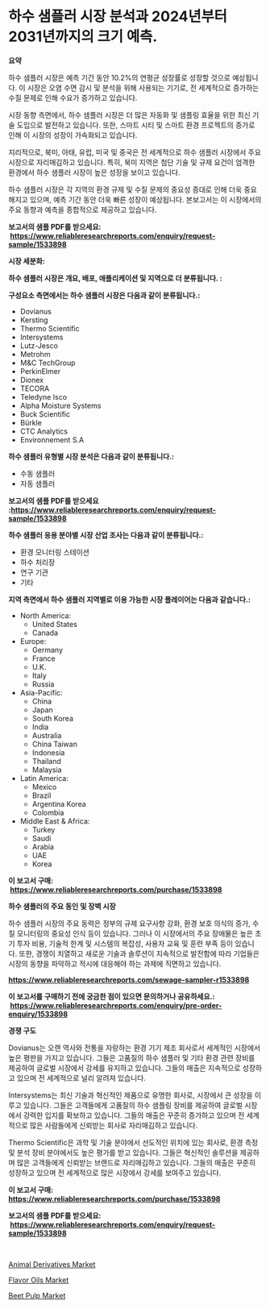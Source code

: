 <p><h1>하수 샘플러 시장 분석과 2024년부터 2031년까지의 크기 예측.</h1></p><p><strong>요약</strong></p>
<p><p>하수 샘플러 시장은 예측 기간 동안 10.2%의 연평균 성장률로 성장할 것으로 예상됩니다. 이 시장은 오염 수면 감시 및 분석을 위해 사용되는 기기로, 전 세계적으로 증가하는 수질 문제로 인해 수요가 증가하고 있습니다.</p><p>시장 동향 측면에서, 하수 샘플러 시장은 더 많은 자동화 및 샘플링 효율을 위한 최신 기술 도입으로 발전하고 있습니다. 또한, 스마트 시티 및 스마트 환경 프로젝트의 증가로 인해 이 시장의 성장이 가속화되고 있습니다.</p><p>지리적으로, 북미, 아태, 유럽, 미국 및 중국은 전 세계적으로 하수 샘플러 시장에서 주요 시장으로 자리매김하고 있습니다. 특히, 북미 지역은 첨단 기술 및 규제 요건이 엄격한 환경에서 하수 샘플러 시장이 높은 성장을 보이고 있습니다.</p><p>하수 샘플러 시장은 각 지역의 환경 규제 및 수질 문제의 중요성 증대로 인해 더욱 중요해지고 있으며, 예측 기간 동안 더욱 빠른 성장이 예상됩니다. 본보고서는 이 시장에서의 주요 동향과 예측을 종합적으로 제공하고 있습니다.</p></p>
<p><strong>보고서의 샘플 PDF를 받으세요: &nbsp;<a href="https://www.reliableresearchreports.com/enquiry/request-sample/1533898">https://www.reliableresearchreports.com/enquiry/request-sample/1533898</a></strong></p>
<p><strong>시장 세분화:</strong></p>
<p><strong> 하수 샘플러 시장은 개요, 배포, 애플리케이션 및 지역으로 더 분류됩니다. :</strong></p>
<p><strong>구성요소 측면에서는 하수 샘플러 시장은 다음과 같이 분류됩니다.:</strong></p>
<p><ul><li>Dovianus</li><li>Kersting</li><li>Thermo Scientific</li><li>Intersystems</li><li>Lutz-Jesco</li><li>Metrohm</li><li>M&C TechGroup</li><li>PerkinElmer</li><li>Dionex</li><li>TECORA</li><li>Teledyne Isco</li><li>Alpha Moisture Systems</li><li>Buck Scientific</li><li>Bürkle</li><li>CTC Analytics</li><li>Environnement S.A</li></ul></p>
<p><strong> 하수 샘플러 유형별 시장 분석은 다음과 같이 분류됩니다.:</strong></p>
<p><ul><li>수동 샘플러</li><li>자동 샘플러</li></ul></p>
<p><strong>보고서의 샘플 PDF를 받으세요 :<a href="https://www.reliableresearchreports.com/enquiry/request-sample/1533898">https://www.reliableresearchreports.com/enquiry/request-sample/1533898</a></strong></p>
<p><strong> 하수 샘플러 응용 분야별 시장 산업 조사는 다음과 같이 분류됩니다.:</strong></p>
<p><ul><li>환경 모니터링 스테이션</li><li>하수 처리장</li><li>연구 기관</li><li>기타</li></ul></p>
<p><strong>지역 측면에서 하수 샘플러 지역별로 이용 가능한 시장 플레이어는 다음과 같습니다.:</strong></p>
<p><ul>
    <li>
        North America:
        <ul>
            <li>United States</li>
            <li>Canada</li>
        </ul>
    </li>
    <li>
        Europe:
        <ul>
            <li>Germany</li>
            <li>France</li>
            <li>U.K.</li>
            <li>Italy</li>
            <li>Russia</li>
        </ul>
    </li>
    <li>
        Asia-Pacific:
        <ul>
            <li>China</li>
            <li>Japan</li>
            <li>South Korea</li>
            <li>India</li>
            <li>Australia</li>
            <li>China Taiwan</li>
            <li>Indonesia</li>
            <li>Thailand</li>
            <li>Malaysia</li>
        </ul>
    </li>
    <li>
        Latin America:
        <ul>
            <li>Mexico</li>
            <li>Brazil</li>
            <li>Argentina Korea</li>
            <li>Colombia</li>
        </ul>
    </li>
    <li>
        Middle East & Africa:
        <ul>
            <li>Turkey</li>
            <li>Saudi</li>
            <li>Arabia</li>
            <li>UAE</li>
            <li>Korea</li>
        </ul>
    </li>
    </ul></p>
<p><strong>이 보고서 구매: &nbsp;<a href="https://www.reliableresearchreports.com/purchase/1533898">https://www.reliableresearchreports.com/purchase/1533898</a></strong></p>
<p><strong>하수 샘플러의 주요 동인 및 장벽 시장</strong></p>
<p><p>하수 샘플러 시장의 주요 동력은 정부의 규제 요구사항 강화, 환경 보호 의식의 증가, 수질 모니터링의 중요성 인식 등이 있습니다. 그러나 이 시장에서의 주요 장애물은 높은 초기 투자 비용, 기술적 한계 및 시스템의 복잡성, 사용자 교육 및 훈련 부족 등이 있습니다. 또한, 경쟁이 치열하고 새로운 기술과 솔루션이 지속적으로 발전함에 따라 기업들은 시장의 동향을 파악하고 적시에 대응해야 하는 과제에 직면하고 있습니다.</p></p>
<p><strong><a href="https://www.reliableresearchreports.com/sewage-sampler-r1533898">https://www.reliableresearchreports.com/sewage-sampler-r1533898</a></strong></p>
<p><strong>이 보고서를 구매하기 전에 궁금한 점이 있으면 문의하거나 공유하세요.: &nbsp;<a href="https://www.reliableresearchreports.com/enquiry/pre-order-enquiry/1533898">https://www.reliableresearchreports.com/enquiry/pre-order-enquiry/1533898</a></strong></p>
<p><strong>경쟁 구도</strong></p>
<p><p>Dovianus는 오랜 역사와 전통을 자랑하는 환경 기기 제조 회사로서 세계적인 시장에서 높은 평판을 가지고 있습니다. 그들은 고품질의 하수 샘플러 및 기타 환경 관련 장비를 제공하여 글로벌 시장에서 강세를 유지하고 있습니다. 그들의 매출은 지속적으로 성장하고 있으며 전 세계적으로 널리 알려져 있습니다.</p><p>Intersystems는 최신 기술과 혁신적인 제품으로 유명한 회사로, 시장에서 큰 성장을 이루고 있습니다. 그들은 고객들에게 고품질의 하수 샘플링 장비를 제공하여 글로벌 시장에서 강력한 입지를 확보하고 있습니다. 그들의 매출은 꾸준히 증가하고 있으며 전 세계적으로 많은 사람들에게 신뢰받는 회사로 자리매김하고 있습니다.</p><p>Thermo Scientific은 과학 및 기술 분야에서 선도적인 위치에 있는 회사로, 환경 측정 및 분석 장비 분야에서도 높은 평가를 받고 있습니다. 그들은 혁신적인 솔루션을 제공하며 많은 고객들에게 신뢰받는 브랜드로 자리매김하고 있습니다. 그들의 매출은 꾸준히 성장하고 있으며 전 세계적으로 많은 시장에서 강세를 보여주고 있습니다.</p></p>
<p><strong>이 보고서 구매: &nbsp; <a href="https://www.reliableresearchreports.com/purchase/1533898">https://www.reliableresearchreports.com/purchase/1533898</a></strong></p>
<p><strong>보고서의 샘플 PDF를 받으세요: &nbsp;<a href="https://www.reliableresearchreports.com/enquiry/request-sample/1533898">https://www.reliableresearchreports.com/enquiry/request-sample/1533898</a></strong><strong></strong></p>
<p>&nbsp;</p>
<p><p><a href="https://lydian-appliance-61d.notion.site/Insights-into-Animal-Derivatives-Market-Size-Analysing-Market-Share-Trends-and-Growth-from-2024-t-27ae4333c34b4b0fbc0b079c03a83d27">Animal Derivatives Market</a></p><p><a href="https://summer-dogwood-3e9.notion.site/Flavor-Oils-Market-Provides-a-Comprehensive-Analysis-Including-a-Macro-Overview-of-the-Market-as-wel-5ad97dc81d4b402982b8c4ca1e20a2a1">Flavor Oils Market</a></p><p><a href="https://forested-sushi-9b0.notion.site/Beet-Pulp-Market-Analysis-and-Market-Size-Global-Industry-Overview-Market-Segmentation-and-Forecas-fad00d623fca48d09913e13237ab28ef">Beet Pulp Market</a></p></p>